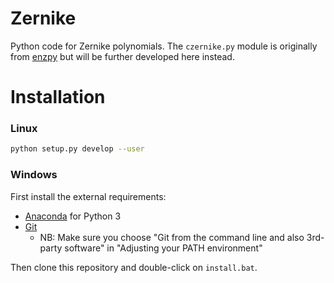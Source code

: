 # Zernike
Python code for Zernike polynomials. The `czernike.py` module is originally from [enzpy](https://github.com/jacopoantonello/enzpy) but will be further developed here instead.

# Installation

### Linux
```bash
python setup.py develop --user
```
### Windows
First install the external requirements:
* [Anaconda](https://www.anaconda.com/distribution/) for Python 3
* [Git](https://git-scm.com/download/win)
	- NB: Make sure you choose "Git from the command line and also 3rd-party software" in "Adjusting your PATH environment"

Then clone this repository and double-click on `install.bat`.
